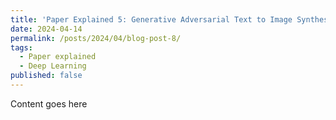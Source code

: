 ```yaml
---
title: 'Paper Explained 5: Generative Adversarial Text to Image Synthesis'
date: 2024-04-14
permalink: /posts/2024/04/blog-post-8/
tags:
  - Paper explained
  - Deep Learning
published: false
---
```


Content goes here
